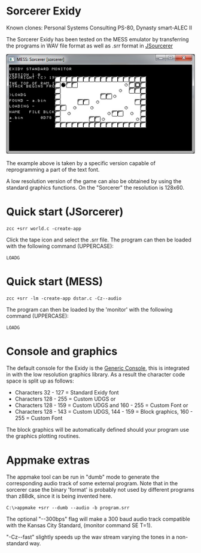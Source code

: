 # Sorcerer Exidy

Known clones:  Personal Systems Consulting PS-80,  Dynasty smart-ALEC II

The Sorcerer Exidy has been tested on the MESS emulator by transferring the programs in WAV file format as well as .srr format in [JSourcerer](http://www.liaquay.co.uk/sorcerer/instructions.html)

![](images/platform/sorcerer-dstar.jpg)

The example above is taken by a specific version capable of reprogramming a part of the text font.

A low resolution version of the game can also be obtained by using the standard graphics functions.   On the "Sorcerer" the resolution is 128x60.

# Quick start (JSorcerer)

    zcc +srr world.c -create-app

Click the tape icon and select the .srr file. The program can then be loaded with the following command (UPPERCASE):

    LOADG

# Quick start (MESS)


    zcc +srr -lm -create-app dstar.c -Cz--audio


The program can then be loaded by the 'monitor' with the following command (UPPERCASE):

    LOADG

# Console and graphics

The default console for the Exidy is the [Generic Console](Classic-GenericConsole), this is integrated in with the low resolution graphics library. As a result the character code space is split up as follows:

* Characters 32 - 127 = Standard Exidy font
* Characters 128 - 255 = Custom UDGS or
* Characters 128 - 159 = Custom UDGS and 160 - 255 = Custom Font or
* Characters 128 - 143 = Custom UDGS, 144 - 159 = Block graphics, 160 - 255 = Custom Font

The block graphics will be automatically defined should your program use the graphics plotting routines.

# Appmake extras

The appmake tool can be run in "dumb" mode to generate the corresponding audio track of some external program.
Note that in the sorcerer case the binary 'format' is probably not used by different programs than z88dk, since it is being invented here.

    C:\>appmake +srr --dumb --audio -b program.srr
    
The optional "--300bps" flag will make a 300 baud audio track compatible with the Kansas City Standard, (monitor command SE T=1).

"-Cz--fast" slightly speeds up the wav stream varying the tones in a non-standard way.

